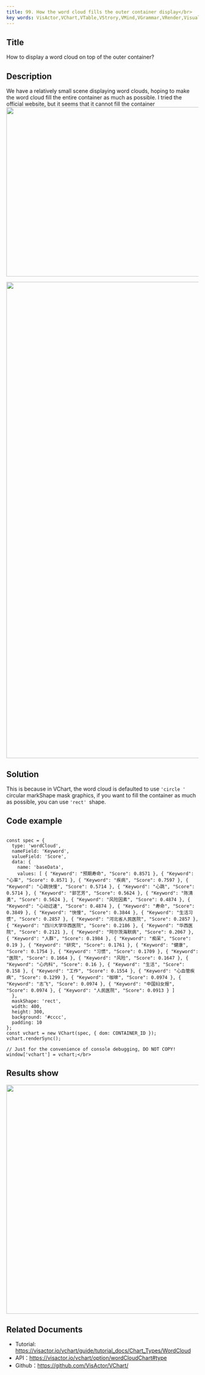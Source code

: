 ```yaml
---
title: 99. How the word cloud fills the outer container display</br>
key words: VisActor,VChart,VTable,VStrory,VMind,VGrammar,VRender,Visualization,Chart,Data,Table,Graph,Gis,LLM
---
```

## Title

How to display a word cloud on top of the outer container?</br>


## Description

We have a relatively small scene displaying word clouds, hoping to make the word cloud fill the entire container as much as possible. I tried the official website, but it seems that it cannot fill the container</br>
<img src='https://cdn.jsdelivr.net/gh/xuanhun/articles/visactor/img/RQMobX6gHoBSMKxfBBbcxKrgnDd.gif' alt='' width='1004' height='444'>

<img src='https://cdn.jsdelivr.net/gh/xuanhun/articles/visactor/img/AG3KbAICyo6MVpx16vpcGW8YnSc.gif' alt='' width='2426' height='1248'>

## Solution

This is because in VChart, the word cloud is defaulted to use `'circle ' `circular markShape mask graphics, if you want to fill the container as much as possible, you can use `'rect' `shape.</br>
## Code example

```

const spec = {
  type: 'wordCloud',
  nameField: 'Keyword',
  valueField: 'Score',
  data: {
    name: 'baseData',
    values: [ { "Keyword": "预期寿命", "Score": 0.8571 }, { "Keyword": "心率", "Score": 0.8571 }, { "Keyword": "疾病", "Score": 0.7597 }, { "Keyword": "心跳快慢", "Score": 0.5714 }, { "Keyword": "心跳", "Score": 0.5714 }, { "Keyword": "郭艺芳", "Score": 0.5624 }, { "Keyword": "陈清勇", "Score": 0.5624 }, { "Keyword": "风险因素", "Score": 0.4874 }, { "Keyword": "心动过速", "Score": 0.4874 }, { "Keyword": "寿命", "Score": 0.3849 }, { "Keyword": "快慢", "Score": 0.3844 }, { "Keyword": "生活习惯", "Score": 0.2857 }, { "Keyword": "河北省人民医院", "Score": 0.2857 }, { "Keyword": "四川大学华西医院", "Score": 0.2186 }, { "Keyword": "华西医院", "Score": 0.2121 }, { "Keyword": "阿尔茨海默病", "Score": 0.2067 }, { "Keyword": "人群", "Score": 0.1984 }, { "Keyword": "痴呆", "Score": 0.19 }, { "Keyword": "研究", "Score": 0.1761 }, { "Keyword": "健康", "Score": 0.1754 }, { "Keyword": "习惯", "Score": 0.1709 }, { "Keyword": "医院", "Score": 0.1664 }, { "Keyword": "风险", "Score": 0.1647 }, { "Keyword": "心内科", "Score": 0.16 }, { "Keyword": "生活", "Score": 0.158 }, { "Keyword": "工作", "Score": 0.1554 }, { "Keyword": "心血管疾病", "Score": 0.1299 }, { "Keyword": "咖啡", "Score": 0.0974 }, { "Keyword": "志飞", "Score": 0.0974 }, { "Keyword": "中国妇女报", "Score": 0.0974 }, { "Keyword": "人民医院", "Score": 0.0913 } ]
  },
  maskShape: 'rect',
  width: 400,
  height: 300,
  background: '#cccc',
  padding: 10
};
const vchart = new VChart(spec, { dom: CONTAINER_ID });
vchart.renderSync();

// Just for the convenience of console debugging, DO NOT COPY!
window['vchart'] = vchart;</br>
```
## Results show

<img src='https://cdn.jsdelivr.net/gh/xuanhun/articles/visactor/img/AM81bUGvYoOMGFxDg7IcHL2CnUe.gif' alt='' width='800' height='600'>



## Related Documents

*  Tutorial: https://visactor.io/vchart/guide/tutorial_docs/Chart_Types/WordCloud</br>
*  API：https://visactor.io/vchart/option/wordCloudChart#type</br>
*  Github：https://github.com/VisActor/VChart/</br>



